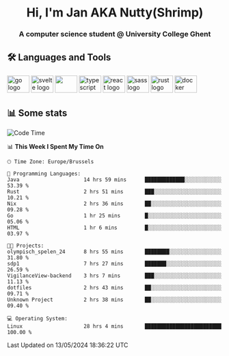 <h1 align="center">Hi, I'm Jan AKA Nutty(Shrimp)</h1>
<h3 align="center">A computer science student @ University College Ghent</h3>

<h2 align="left">🛠️ Languages and Tools</h2>

###

<div align="left">
  <img src="https://cdn.jsdelivr.net/gh/devicons/devicon/icons/go/go-original.svg" height="40" width="52" alt="go logo"  />
  <img src="https://cdn.jsdelivr.net/gh/devicons/devicon@latest/icons/svelte/svelte-original.svg"  height="40" width="52" alt="svelte logo" />
  <img src="https://cdn.jsdelivr.net/gh/devicons/devicon@latest/icons/tailwindcss/tailwindcss-original.svg" height="40" width="52" />
  <img src="https://cdn.jsdelivr.net/gh/devicons/devicon/icons/typescript/typescript-original.svg" height="40" width="52" alt="typescript logo"  />
  <img src="https://cdn.jsdelivr.net/gh/devicons/devicon/icons/react/react-original.svg" height="40" width="52" alt="react logo"  />
  <img src="https://cdn.jsdelivr.net/gh/devicons/devicon/icons/sass/sass-original.svg" height="40" width="52" alt="sass logo"  />
  <img src="https://cdn.jsdelivr.net/gh/devicons/devicon@latest/icons/rust/rust-original.svg" height="40" width="52" alt="rust logo" />
  <img src="https://cdn.jsdelivr.net/gh/devicons/devicon/icons/docker/docker-original.svg" height="40" width="52" alt="docker logo"  />
</div>

<h2>📊 Some stats</h2>

<!--START_SECTION:waka-->
![Code Time](http://img.shields.io/badge/Code%20Time-4%2C504%20hrs%2013%20mins-blue)

📊 **This Week I Spent My Time On** 

```text
🕑︎ Time Zone: Europe/Brussels

💬 Programming Languages: 
Java                     14 hrs 59 mins      █████████████░░░░░░░░░░░░   53.39 % 
Rust                     2 hrs 51 mins       ███░░░░░░░░░░░░░░░░░░░░░░   10.21 % 
Nix                      2 hrs 36 mins       ██░░░░░░░░░░░░░░░░░░░░░░░   09.28 % 
Go                       1 hr 25 mins        █░░░░░░░░░░░░░░░░░░░░░░░░   05.06 % 
HTML                     1 hr 6 mins         █░░░░░░░░░░░░░░░░░░░░░░░░   03.97 % 

🐱‍💻 Projects: 
olympisch_spelen_24      8 hrs 55 mins       ████████░░░░░░░░░░░░░░░░░   31.80 % 
sdp1                     7 hrs 27 mins       ███████░░░░░░░░░░░░░░░░░░   26.59 % 
VigilanceView-backend    3 hrs 7 mins        ███░░░░░░░░░░░░░░░░░░░░░░   11.13 % 
dotfiles                 2 hrs 43 mins       ██░░░░░░░░░░░░░░░░░░░░░░░   09.71 % 
Unknown Project          2 hrs 38 mins       ██░░░░░░░░░░░░░░░░░░░░░░░   09.40 % 

💻 Operating System: 
Linux                    28 hrs 4 mins       █████████████████████████   100.00 % 
```


 Last Updated on 13/05/2024 18:36:22 UTC
<!--END_SECTION:waka-->
